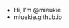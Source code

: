 - Hi, I’m @mieukie
- miuekie.github.io

<!---
mieukie/mieukie is a ✨ special ✨ repository because its `README.md` (this file) appears on your GitHub profile.
You can click the Preview link to take a look at your changes.
--->
